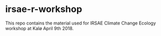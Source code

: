 # irsae-r-workshop

This repo contains the material used for IRSAE Climate Change Ecology workshop at Kalø April 9th 2018.